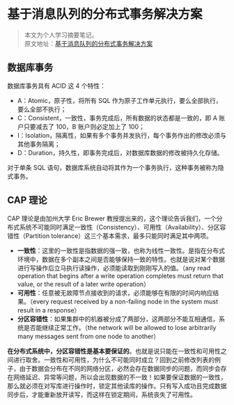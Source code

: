 # 基于消息队列的分布式事务解决方案

> 本文为个人学习摘要笔记。  
> 原文地址：[基于消息队列的分布式事务解决方案](https://mp.weixin.qq.com/s/Ga7ziVyc6C1uUXbON0t5qA)

## 数据库事务

数据库事务具有 ACID 这 4 个特性：

- A：Atomic，原子性，将所有 SQL 作为原子工作单元执行，要么全部执行，要么全部不执行；
- C：Consistent，一致性，事务完成后，所有数据的状态都是一致的，即 A 账户只要减去了 100，B 账户则必定加上了 100；
- I：Isolation，隔离性，如果有多个事务并发执行，每个事务作出的修改必须与其他事务隔离；
- D：Duration，持久性，即事务完成后，对数据库数据的修改被持久化存储。

对于单条 SQL 语句，数据库系统自动将其作为一个事务执行，这种事务被称为隐式事务。

## CAP 理论

CAP 理论是由加州大学 Eric Brewer 教授提出来的，这个理论告诉我们，一个分布式系统不可能同时满足一致性（Consistency）、可用性（Availability）、分区容错性（Partition tolerance）这三个基本需求，最多只能同时满足其中两项。

- **一致性**：这里的一致性是指数据的强一致，也称为线性一致性。是指在分布式环境中，数据在多个副本之间是否能够保持一致的特性。也就是说对某个数据进行写操作后立马执行读操作，必须能读取到刚刚写入的值。（any read operation that begins after a write operation completes must return that value, or the result of a later write operation）
- **可用性**：任意被无故障节点接收到的请求，必须能够在有限的时间内响应结果。（every request received by a non-failing node in the system must result in a response）
- **分区容错性**：如果集群中的机器被分成了两部分，这两部分不能互相通信，系统是否能继续正常工作。（the network will be allowed to lose arbitrarily many messages sent from one node to another）

**在分布式系统中，分区容错性是基本要保证的**。也就是说只能在一致性和可用性之间进行取舍。一致性和可用性，为什么不可能同时成立？回到之前修改列表的例子，由于数据会分布在不同的网络分区，必然会存在数据同步的问题，而同步会存在网络延迟、异常等问题，所以会出现数据的不一致！如果要保证数据的一致性，那么就必须在对写库进行操作时，锁定其他读库的操作。只有写入成功且完成数据同步后，才能重新放开读写，而这样在锁定期间，系统丧失了可用性。
